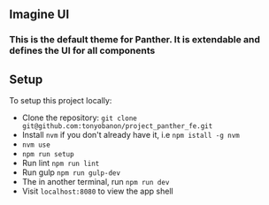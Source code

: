 
## Imagine UI

### This is the default theme for Panther. It is extendable and defines the UI for all components

## Setup
To setup this project locally:
- Clone the repository:
 `git clone git@github.com:tonyobanon/project_panther_fe.git`
- Install `nvm` if you don't already have it, i.e `npm istall -g nvm`
- `nvm use`
- `npm run setup`
- Run lint `npm run lint`
- Run gulp `npm run gulp-dev`
- The in another terminal, run `npm run dev`
- Visit `localhost:8080` to view the app shell
